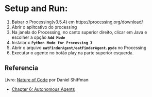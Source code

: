 # Setup and Run:
1. Baixar o Processing(v3.5.4) em https://processing.org/download/
2. Abrir o aplitcativo do processing
3. Na janela do Processing, no canto superior direito, clicar em Java e escolher a opção **`Add Mode`**
4. Instalar o **`Python Mode for Processing 3`**
5. Abrir o arquivo **`eatFinderAgent/eatFinderAgent.pyde`** no Processing
6. Executar o agente no botão play na parte superior esquerda.

## Referencia
Livro: [Nature of Code](https://natureofcode.com/book/) por Daniel Shiffman
- [Chapter 6: Autonomous Agents](https://natureofcode.com/book/chapter-6-autonomous-agents/)
